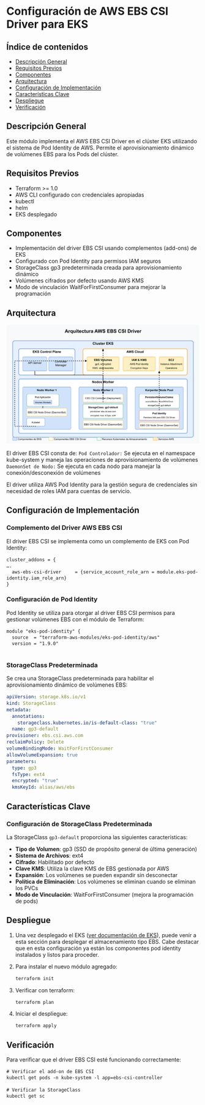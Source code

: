 # Configuración de AWS EBS CSI Driver para EKS

## Índice de contenidos
* [Descripción General](#descripcion)
* [Requisitos Previos](#requisitos)
* [Componentes](#componentes)
* [Arquitectura](#arquitectura)
* [Configuración de Implementación](#configuracion)
* [Características Clave](#caracteristicas)
* [Despliegue](#despliegue)
* [Verificación](#verificacion)

<a name="descripcion"></a>
## Descripción General
Este módulo implementa el AWS EBS CSI Driver en el clúster EKS utilizando el sistema de Pod Identity de AWS. Permite el aprovisionamiento dinámico de volúmenes EBS para los Pods del clúster.

<a name="requisitos"></a>
## Requisitos Previos
- Terraform >= 1.0
- AWS CLI configurado con credenciales apropiadas
- kubectl
- helm
- EKS desplegado

<a name="componentes"></a>
## Componentes
- Implementación del driver EBS CSI usando complementos (add-ons) de EKS
- Configurado con Pod Identity para permisos IAM seguros
- StorageClass gp3 predeterminada creada para aprovisionamiento dinámico
- Volúmenes cifrados por defecto usando AWS KMS
- Modo de vinculación WaitForFirstConsumer para mejorar la programación

<a name="arquitectura"></a>
## Arquitectura

![Arquitectura AWS EBS CSI Driver](https://github.com/Andherson333333/robot-shop/blob/master/Infrastructure-cloud-EKS/EBS/imagenes/ebs-1.png)

El driver EBS CSI consta de:
`Pod Controlador:` Se ejecuta en el namespace kube-system y maneja las operaciones de aprovisionamiento de volúmenes
`DaemonSet de Nodo:` Se ejecuta en cada nodo para manejar la conexión/desconexión de volúmenes

El driver utiliza AWS Pod Identity para la gestión segura de credenciales sin necesidad de roles IAM para cuentas de servicio.

<a name="configuracion"></a>
## Configuración de Implementación

### Complemento del Driver AWS EBS CSI
El driver EBS CSI se implementa como un complemento de EKS con Pod Identity:
```hcl
cluster_addons = {
….
  aws-ebs-csi-driver     = {service_account_role_arn = module.eks-pod-identity.iam_role_arn}
}
```

### Configuración de Pod Identity
Pod Identity se utiliza para otorgar al driver EBS CSI permisos para gestionar volúmenes EBS con el módulo de Terraform:
```hcl
module "eks-pod-identity" {
  source  = "terraform-aws-modules/eks-pod-identity/aws"
  version = "1.9.0"
  
```

### StorageClass Predeterminada
Se crea una StorageClass predeterminada para habilitar el aprovisionamiento dinámico de volúmenes EBS:
```yaml
apiVersion: storage.k8s.io/v1
kind: StorageClass
metadata:
  annotations:
    storageclass.kubernetes.io/is-default-class: "true"
  name: gp3-default
provisioner: ebs.csi.aws.com
reclaimPolicy: Delete
volumeBindingMode: WaitForFirstConsumer
allowVolumeExpansion: true
parameters:
  type: gp3
  fsType: ext4
  encrypted: "true"
  kmsKeyId: alias/aws/ebs
```

<a name="caracteristicas"></a>
## Características Clave

### Configuración de StorageClass Predeterminada
La StorageClass `gp3-default` proporciona las siguientes características:
- **Tipo de Volumen**: gp3 (SSD de propósito general de última generación)
- **Sistema de Archivos**: ext4
- **Cifrado**: Habilitado por defecto
- **Clave KMS**: Utiliza la clave KMS de EBS gestionada por AWS
- **Expansión**: Los volúmenes se pueden expandir sin desconectar
- **Política de Eliminación**: Los volúmenes se eliminan cuando se eliminan los PVCs
- **Modo de Vinculación**: WaitForFirstConsumer (mejora la programación de pods)

<a name="despliegue"></a>
## Despliegue
1. Una vez desplegado el EKS ([ver documentación de EKS](https://github.com/Andherson333333/robot-shop/blob/master/Infrastructure-cloud-EKS/EKS/readme.md)), puede venir a esta sección para desplegar el almacenamiento tipo EBS. Cabe destacar que en esta configuración ya están los componentes pod identity instalados y listos para proceder.

2. Para instalar el nuevo módulo agregado:
   ```bash
   terraform init
   ```

3. Verificar con terraform:
   ```bash
   terraform plan
   ```

4. Iniciar el despliegue:
   ```bash
   terraform apply
   ```

<a name="verificacion"></a>
## Verificación

Para verificar que el driver EBS CSI esté funcionando correctamente:

```
# Verificar el add-on de EBS CSI
kubectl get pods -n kube-system -l app=ebs-csi-controller

# Verificar la StorageClass
kubectl get sc
```
